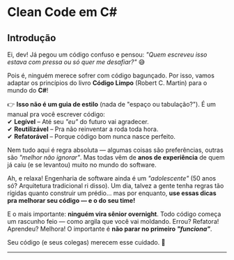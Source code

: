 # Clean Code em C#

## Introdução

Ei, dev! Já pegou um código confuso e pensou: *"Quem escreveu isso estava com pressa ou só quer me desafiar?"* 😅  

Pois é, ninguém merece sofrer com código bagunçado. Por isso, vamos adaptar os princípios do livro **Código Limpo** (Robert C. Martin) para o mundo do **C#**!  

👉 **Isso não é um guia de estilo** (nada de "espaço ou tabulação?"). É um manual pra você escrever código:  
✔ **Legível** – Até seu *"eu"* do futuro vai agradecer.  
✔ **Reutilizável** – Pra não reinventar a roda toda hora.  
✔ **Refatorável** – Porque código bom nunca nasce perfeito.  

Nem tudo aqui é regra absoluta — algumas coisas são preferências, outras são *"melhor não ignorar"*. Mas todas vêm de **anos de experiência** de quem já caiu (e se levantou) muito no mundo do software.  

Ah, e relaxa! Engenharia de software ainda é um *"adolescente"* (50 anos só? Arquitetura tradicional ri disso). Um dia, talvez a gente tenha regras tão rígidas quanto construir um prédio… mas por enquanto, **use essas dicas pra melhorar seu código — e o do seu time!**  

E o mais importante: **ninguém vira sênior overnight**. Todo código começa um rascunho feio — como argila que você vai moldando. Errou? Refatora! Aprendeu? Melhora! O importante é **não parar no primeiro *"funciona"***.  

Seu código (e seus colegas) merecem esse cuidado. 💙  

---
